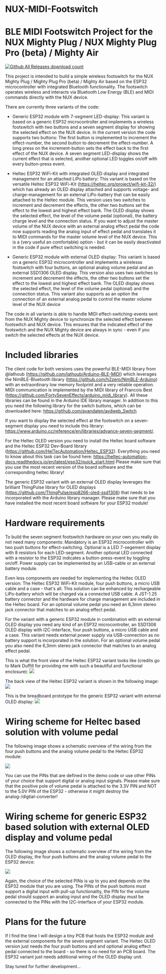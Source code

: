 # NUX-MIDI-Footswitch
# BLE MIDI Footswitch Project for the NUX Mighty Plug / NUX Mighty Plug Pro (beta) / Mighty Air
[![Github All Releases download count](https://img.shields.io/github/downloads/MicroMidi/NUX-MIDI-Footswitch/total?style=flat-square)](https://github.com/MicroMidi/NUX-MIDI-Footswitch/releases)

This project is intended to build a simple wireless footswitch for the NUX Mighty Plug / Mighty Plug Pro (beta) / Mighty Air based on the ESP32 microcontroller with integrated Bluetooth functionality. The footswitch operates wireless and interacts via Bluetooth Low Energy (BLE) and MIDI commands directly with the NUX device.

There are currently three variants of the code:
- Generic ESP32 module with 7-segment LED-display: This variant is based on a generic ESP32 microcontroller and implements a wireless footswitch with two buttons and a seven segment display for showing the selected effect on the NUX device. In the current version the code supports two buttons: The first button is implemented to increment the effect-number, the second button to decrement the effect-number. A long press on the increment-button sets the effect back to the first effect of the NUX device. A seven segment LED-display shows the current effect that is selected, another optional LED toggles on/off with every button-press event.

- Heltec ESP32 WiFi-Kit with integrated OLED display and integrated management for an attached LiPo battery: This variant is based on the versatile Heltec ESP32 WiFi-Kit  (https://heltec.org/project/wifi-kit-32/) which has already an OLED display attached and supports voltage- and charge-management for an external LiPo-battery that can be easily attached to the Heltec module. This version uses two switches to increment and decrement the effects, the other two buttons set the effect to the lowest and highest effect bank. The OLED display shows the selected effect, the level of the volume pedal (optional), the battery charge level and the connection status. If you want to adjust the master volume of the NUX device with an external analog effect pedal the code now supports reading the analog input of effect pedal and translates it to MIDI commands for the master volume level of the NUX device. This is a (very useful an comfortable) option - but it can be easily deactivated in the code if pure effect switching is needed.

- Generic ESP32 module with external OLED display: This variant is based on a generic ESP32 microcontroller and  implements a wirelesss footswitch with four buttons, an optional analog volume pedal and an external SSD1306 OLED display. This version also uses two switches to increment and decrement the effects, the other two buttons set the effect to the lowest and highest effect bank. The OLED display shows the selected effect, the level of the volume pedal (optional) and the connection status. This variant also supports as an option the connection of an external analog pedal to control the master volume level of the NUX device

The code in all variants is able to handle MIDI effect-switching-events sent from the NUX Mighty device to synchronize the selected effect between footswitch and NUX device. This ensures that the indicated effect of the footswitch and the NUX Mighty device are always in sync - even if you switch the selected effects at the NUX device.

# Included libraries
The client code for both versions uses the powerful BLE-MIDI library from @lathoub (https://github.com/lathoub/Arduino-BLE-MIDI) which leverages the NimBLE-Bluetooth library (https://github.com/h2zero/NimBLE-Arduino) with an extraordinary low memory footprint and a very reliable operation. MIDI communication is implemented by the MIDI library of Francois Best (https://github.com/FortySevenEffects/arduino_midi_library). All these libraries can be found in the Arduino IDE library manager. In addition to this you need the following library for the switch buttons, which can be downloaded here: https://github.com/avandalen/avdweb_Switch

If you want to display the selected effect at the footswitch on a seven-segment display you need to include this library: https://www.arduino.cc/reference/en/libraries/advance-seven-segment/.

For the Heltec OLED version you need to install the Heltec board software and the Heltec ESP32 Dev-Board library (https://github.com/HelTecAutomation/Heltec_ESP32). Everything you need to know about this task can be found here: https://heltec-automation-docs.readthedocs.io/en/latest/esp32/quick_start.html
Please make sure that you use the most recent version of the board software and the corresponding heltec library!

The generic ESP32 variant with an external OLED display leverages the brilliant ThingPulse library for OLED displays (https://github.com/ThingPulse/esp8266-oled-ssd1306) that needs to be incorporated with the Arduino library manager. Please make sure that you have installed the most recent board software for your ESP32 module!

# Hardware requirements
To build the seven segment footswitch hardware on your own you really do not need many components: Mandatory is an ESP32 microcontroller with two push buttons for effect-switching. Optional is a LED 7-segement display with 8 resistors for each LED-segment. Another optional LED connected with a resistor to the ESP32 indicates a button-press-event by toggling on/off. Power supply can be implemented by an USB-cable or an external battery module.

Even less components are needed for implementing the Heltec OLED version: The Heltec ESP32 WiFi-Kit module, four push buttons, a micro USB cable and a case - that's all. This solution can be enhanced by rechargeable LiPo-battery which will be charged via a connected USB cable. A JST-1.25 battery connector and the hardware for charge management are included in the Heltec board. For an optional volume pedal you need an 6,3mm stereo jack connector that matches to an analog effect pedal.

For the variant with a generic ESP32 module in combination with an external OLED display you need any kind of an ESP32 microcontroller, an SSD1306 OLED display with I2C-interface, four push buttons, a micro USB cable and a case. This variant needs external power supply via USB-connection as no battery support is incorporated in the solution. For an optional volume pedal you also need the 6,3mm stereo jack connector that matches to an analog effect pedal.

This is what the front view of the Heltec ESP32 variant looks like (credits go to Mark Duffill for providing me with such a beautiful and functional enclosure):
<img src="https://github.com/MicroMidi/NUX-MIDI-Footswitch/blob/main/images/Nux-Footswitch-Volume-Front.jpg">

The back view of the Heltec ESP32 variant is shown in the following image:
<img src="https://github.com/MicroMidi/NUX-MIDI-Footswitch/blob/main/images/Nux-Footswitch-Volume-Back.jpg">

This is the breadboard prototype for the generic ESP32 variant with external OLED display:
<img src="https://github.com/MicroMidi/NUX-MIDI-Footswitch/blob/main/images/Nux-Footswitch-GenericESP32.jpg">

# Wiring scheme for Heltec based solution with volume pedal
The following image shows a schematic overview of the wiring from the four push buttons and the analog volume pedal to the Heltec ESP32 module:

<img src="https://github.com/MicroMidi/NUX-MIDI-Footswitch/blob/main/images/Nux-Footswitch-Volume-Wiring-Scheme.jpg">

You can use the PINs that are defined in the demo code or use other PINs of your choice that support digital or analog input signals. Please make sure that the 	positive pole of volume pedal is attached to the 3.3V PIN and NOT to the 5.0V PIN of the ESP32 - otherwise it might destroy the analog-/digtial-converter!

# Wiring scheme for generic ESP32 based solution with external OLED display and volume pedal
The following image shows a schematic overview of the wiring from the OLED display, the four push buttons and the analog volume pedal to the ESP32 device:

<img src="https://github.com/MicroMidi/NUX-MIDI-Footswitch/blob/main/images/Nux-Footswitch-Volume-Wiring-Scheme-ESP32.jpg">

Again, the choice of the selected PINs is up to you and depends on the ESP32 module that you are using. The PINs of the push buttons must support a digital input with pull-up functionality, the PIN for the volume pedal should support an analog input and the OLED display must be connected to the PINs with the I2C-interface of your ESP32 module. 

# Plans for the future
If I find the time I will design a tiny PCB that hosts the ESP32 module and the external components for the seven segment variant. The Heltec OLED version just needs the four push buttons and and optional analog effect pedal connected to the board - so there is no need for an PCB board. The ESP32 variant just needs additional wiring of the OLED display unit.

Stay tuned for further development...
